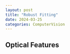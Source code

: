 ```yaml
---
layout: post
title: "Robust Fitting"
date: 2024-03-25
categories: ComputerVision
---
```


## Optical Features


